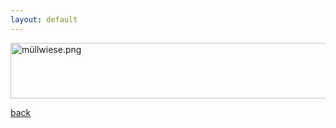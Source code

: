 ```yaml
---
layout: default
---
```


<div>
<img src="https://github.com/ledlightjungledStefan/Osterei/blob/69122f5fe17d679aefdd427f3e827742d6b69796/assets/m%C3%BCllwiese.png" alt="müllwiese.png" width="771" height="89">
</div>

[back](./)